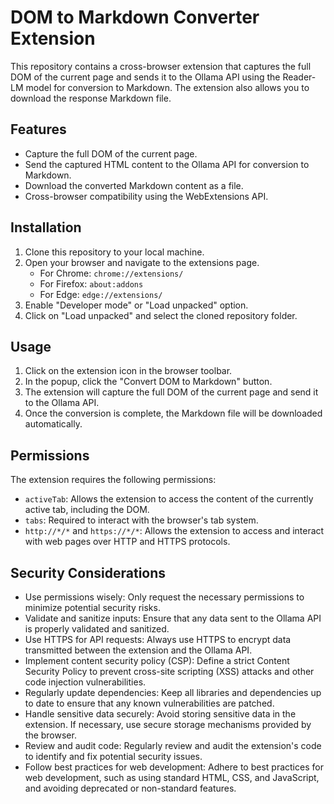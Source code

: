 # DOM to Markdown Converter Extension

This repository contains a cross-browser extension that captures the full DOM of the current page and sends it to the Ollama API using the Reader-LM model for conversion to Markdown. The extension also allows you to download the response Markdown file.

## Features

- Capture the full DOM of the current page.
- Send the captured HTML content to the Ollama API for conversion to Markdown.
- Download the converted Markdown content as a file.
- Cross-browser compatibility using the WebExtensions API.

## Installation

1. Clone this repository to your local machine.
2. Open your browser and navigate to the extensions page.
   - For Chrome: `chrome://extensions/`
   - For Firefox: `about:addons`
   - For Edge: `edge://extensions/`
3. Enable "Developer mode" or "Load unpacked" option.
4. Click on "Load unpacked" and select the cloned repository folder.

## Usage

1. Click on the extension icon in the browser toolbar.
2. In the popup, click the "Convert DOM to Markdown" button.
3. The extension will capture the full DOM of the current page and send it to the Ollama API.
4. Once the conversion is complete, the Markdown file will be downloaded automatically.

## Permissions

The extension requires the following permissions:

- `activeTab`: Allows the extension to access the content of the currently active tab, including the DOM.
- `tabs`: Required to interact with the browser's tab system.
- `http://*/*` and `https://*/*`: Allows the extension to access and interact with web pages over HTTP and HTTPS protocols.

## Security Considerations

- Use permissions wisely: Only request the necessary permissions to minimize potential security risks.
- Validate and sanitize inputs: Ensure that any data sent to the Ollama API is properly validated and sanitized.
- Use HTTPS for API requests: Always use HTTPS to encrypt data transmitted between the extension and the Ollama API.
- Implement content security policy (CSP): Define a strict Content Security Policy to prevent cross-site scripting (XSS) attacks and other code injection vulnerabilities.
- Regularly update dependencies: Keep all libraries and dependencies up to date to ensure that any known vulnerabilities are patched.
- Handle sensitive data securely: Avoid storing sensitive data in the extension. If necessary, use secure storage mechanisms provided by the browser.
- Review and audit code: Regularly review and audit the extension's code to identify and fix potential security issues.
- Follow best practices for web development: Adhere to best practices for web development, such as using standard HTML, CSS, and JavaScript, and avoiding deprecated or non-standard features.
